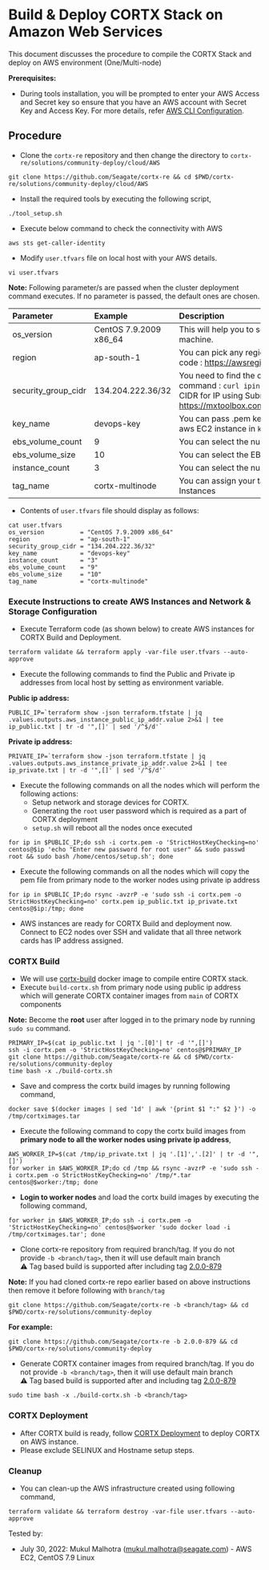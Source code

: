 # Build & Deploy CORTX Stack on Amazon Web Services 

This document discusses the procedure to compile the CORTX Stack and deploy on AWS environment (One/Multi-node)

**Prerequisites:**

 - During tools installation, you will be prompted to enter your AWS Access and Secret key so ensure that you have an AWS account with Secret Key and Access Key. For more details, refer [AWS CLI Configuration](https://docs.aws.amazon.com/cli/latest/userguide/cli-configure-quickstart.html#cli-configure-quickstart-config).

## Procedure
- Clone the `cortx-re` repository and then change the directory to `cortx-re/solutions/community-deploy/cloud/AWS`
```
git clone https://github.com/Seagate/cortx-re && cd $PWD/cortx-re/solutions/community-deploy/cloud/AWS
```
- Install the required tools by executing the following script,
```
./tool_setup.sh
```
- Execute below command to check the connectivity with AWS
```
aws sts get-caller-identity
```
- Modify `user.tfvars` file on local host with your AWS details.
```
vi user.tfvars
```
**Note:**
Following parameter/s are passed when the cluster deployment command executes. If no parameter is passed, the default ones are chosen.

| Parameter     | Example     | Description     |
| :------------- | :----------- | :---------|
| os_version      | CentOS 7.9.2009 x86_64  | This will help you to select the ami of EC2 machine. |
| region | ap-south-1 | You can pick any region from this region code : https://awsregion.info/  |
| security_group_cidr | 134.204.222.36/32  | You need to find the own Public IP using this command : `curl ipinfo.io/ip`. Also calculate CIDR for IP using Subnet Calculator from https://mxtoolbox.com/subnetcalculator.aspx |
| key_name | devops-key | You can pass .pem key file name to login to aws EC2 instance in `key_name`. |
| ebs_volume_count | 9 |  You can select the number of EBS volumes |
| ebs_volume_size | 10 |  You can select the EBS volume size |
| instance_count | 3  | You can select the number of EC2 instances |
| tag_name | cortx-multinode | You can assign your tag name to the EC2 Instances |

- Contents of `user.tfvars` file should display as follows:
```
cat user.tfvars
os_version          = "CentOS 7.9.2009 x86_64"
region              = "ap-south-1"
security_group_cidr = "134.204.222.36/32"
key_name            = "devops-key"
instance_count      = "3"
ebs_volume_count    = "9"
ebs_volume_size     = "10"
tag_name            = "cortx-multinode"
```

### Execute Instructions to create AWS Instances and Network & Storage Configuration
- Execute Terraform code (as shown below) to create AWS instances for CORTX Build and Deployment.
```
terraform validate && terraform apply -var-file user.tfvars --auto-approve
```
- Execute the following commands to find the Public and Private ip addresses from local host by setting as environment variable.

**Public ip address:**
```
PUBLIC_IP=`terraform show -json terraform.tfstate | jq .values.outputs.aws_instance_public_ip_addr.value 2>&1 | tee ip_public.txt | tr -d '",[]' | sed '/^$/d'`
```
**Private ip address:**
```
PRIVATE_IP=`terraform show -json terraform.tfstate | jq .values.outputs.aws_instance_private_ip_addr.value 2>&1 | tee ip_private.txt | tr -d '",[]' | sed '/^$/d'`
```
- Execute the following commands on all the nodes which will perform the following actions:
  - Setup network and storage devices for CORTX.
  - Generating the `root` user password which is required as a part of CORTX deployment
  - `setup.sh` will reboot all the nodes once executed
```
for ip in $PUBLIC_IP;do ssh -i cortx.pem -o 'StrictHostKeyChecking=no' centos@$ip 'echo "Enter new password for root user" && sudo passwd root && sudo bash /home/centos/setup.sh'; done
```
- Execute the following commands on all the nodes which will copy the pem file from primary node to the worker nodes using private ip address
```
for ip in $PUBLIC_IP;do rsync -avzrP -e 'sudo ssh -i cortx.pem -o StrictHostKeyChecking=no' cortx.pem ip_public.txt ip_private.txt centos@$ip:/tmp; done
```
- AWS instances are ready for CORTX Build and deployment now. Connect to EC2 nodes over SSH and validate that all three network cards has IP address assigned.

### CORTX Build
- We will use [cortx-build](https://github.com/Seagate/cortx/pkgs/container/cortx-build) docker image to compile entire CORTX stack.
- Execute `build-cortx.sh` from primary node using public ip address which will generate CORTX container images from `main` of CORTX components

**Note:** Become the **root** user after logged in to the primary node by running `sudo su` command.
```
PRIMARY_IP=$(cat ip_public.txt | jq '.[0]'| tr -d '",[]')
ssh -i cortx.pem -o 'StrictHostKeyChecking=no' centos@$PRIMARY_IP
git clone https://github.com/Seagate/cortx-re && cd $PWD/cortx-re/solutions/community-deploy
time bash -x ./build-cortx.sh
```
- Save and compress the cortx build images by running following command,
```
docker save $(docker images | sed '1d' | awk '{print $1 ":" $2 }') -o /tmp/cortximages.tar
```
- Execute the following command to copy the cortx build images from **primary node to all the worker nodes using private ip address**,
```
AWS_WORKER_IP=$(cat /tmp/ip_private.txt | jq '.[1]','.[2]' | tr -d '",[]')
for worker in $AWS_WORKER_IP;do cd /tmp && rsync -avzrP -e 'sudo ssh -i cortx.pem -o StrictHostKeyChecking=no' /tmp/*.tar centos@$worker:/tmp; done
```
- **Login to worker nodes** and load the cortx build images by executing the following command,
```
for worker in $AWS_WORKER_IP;do ssh -i cortx.pem -o 'StrictHostKeyChecking=no' centos@$worker 'sudo docker load -i /tmp/cortximages.tar'; done
```
- Clone cortx-re repository from required branch/tag. If you do not provide `-b <branch/tag>`, then it will use default main branch    
  :warning: Tag based build is supported after including tag [2.0.0-879](https://github.com/Seagate/cortx-re/releases/tag/2.0.0-879)
  
**Note:** If you had cloned cortx-re repo earlier based on above instructions then remove it before following with `branch/tag`
```
git clone https://github.com/Seagate/cortx-re -b <branch/tag> && cd $PWD/cortx-re/solutions/community-deploy
```

**For example:**
```
git clone https://github.com/Seagate/cortx-re -b 2.0.0-879 && cd $PWD/cortx-re/solutions/community-deploy
```
- Generate CORTX container images from required branch/tag. If you do not provide `-b <branch/tag>`, then it will use default main branch  
  :warning: Tag based build is supported after and including tag [2.0.0-879](https://github.com/Seagate/cortx-re/releases/tag/2.0.0-879)
```
sudo time bash -x ./build-cortx.sh -b <branch/tag>
```

### CORTX Deployment
- After CORTX build is ready, follow [CORTX Deployment](https://github.com/Seagate/cortx-re/blob/main/solutions/community-deploy/CORTX-Deployment.md) to deploy CORTX on AWS instance.   
- Please exclude SELINUX and Hostname setup steps.

### Cleanup
- You can clean-up the AWS infrastructure created using following command,
```
terraform validate && terraform destroy -var-file user.tfvars --auto-approve
```

Tested by:

* July 30, 2022: Mukul Malhotra (mukul.malhotra@seagate.com) - AWS EC2, CentOS 7.9 Linux
